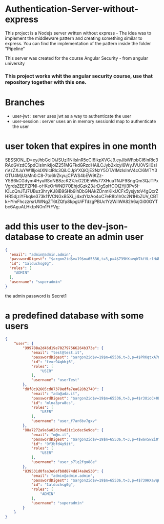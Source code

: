 # Authentication-Server-without-express

This project is a Nodejs server written without express - 
The idea was to implement the middleware pattern and creating something similar to express.
You can find the implementation of the pattern inside the folder "Pipeline"

This server was created for the course Angular Security - from angular university


### This project works whit the angular security course, use that repository together with this one.


# 

# Branches

- user-jwt : server uses jwt as a way to authenticate the user
- user-session : server uses an in memory sessionId map to authenticate the user


# user token that expires in one month
SESSION_ID=eyJhbGciOiJSUzI1NiIsInR5cCI6IkpXVCJ9.eyJlbWFpbCI6InRlc3RAdGVzdC5pdCIsImlkIjoiZ251MGFkdGRzdHAiLCJyb2xlcyI6WyJVU0VSIl0sInVzZXJuYW1lIjoidXNlclRlc3QiLCJpYXQiOjE2NzY5OTA1MzIsImV4cCI6MTY3OTU4MjUzMn0.C8-7to6IrZkyujCFWS4bEW9tZz-Y5B6kCGdym4HyuRSoNB8zcK27JcG2DEhWs77XHuaTNJF9SngQm3QJTPxVgrdsZEEPZPNl-oHKeOrWND7OEhjdGzkZ3JrDgSpHCOI2YjI3Pv5I-lOLcQnJTJ7UBuz3hryKJ8iB9SHb9lhDbGNAkZDnmKikUCFx5ysjytoV4gQcrZHR5djziYFkqke373k11VCNGxB5Xi_j4xdYlzAo4oC7eR8b1Ir0c2N1HbZUV_CBTkHYmFhczzrsrUWNgZT6tZQfp8kpgUiFTdzgPBUc1YzWiIWA82h6ajGi00GYTbc6AguALHkfpNOn1FtFVg;


# add this user to the dev-json-database to create an admin user
```json
{
  "email": "admin@admin.admin",
  "passwordDigest": "$argon2id$v=19$m=65536,t=3,p=4$739HXavqW7kfVLrlH4Mayw$F2ip72/KsajE6DonfvjTQdTGtzuJvAb/p4nt/RjExNA",
  "id": "1alduchsg0g",
  "roles": [
    "ADMIN"
  ],
  "username": "superadmin"
}
```

the admin password is Secret1

# a predefined database with some users
```json
{
    "user": {
        "999788a2d46d19e702797566264b373e": {
            "email": "test@test.it",
            "passwordDigest": "$argon2id$v=19$m=65536,t=3,p=4$PRKqtxA7mrf58IyEfNlzyA$JrOD0qlbkGIyQkinmgoBTSsQrDzMvkpcu/DKmFCAVfs",
            "id": "fvxr94qbhj6",
            "roles": [
                "USER"
            ],
            "username": "userTest"
        },
        "d8f8c92605cd87378edfa7ea628b2740": {
            "email": "ada@ada.it",
            "passwordDigest": "$argon2id$v=19$m=65536,t=3,p=4$r3UioC+0L9rpPAXT4kiw5g$2tzaJxv7CsqSuWLtE587p6XTGV6b1Y92k7fZkKyDxCI",
            "id": "mlna3prw8cs",
            "roles": [
                "USER"
            ],
            "username": "user_f7an6bv7gxv"
        },
        "88a7272a9a6a02dc9ad21c1cdec6e9de": {
            "email": "m@m.it",
            "passwordDigest": "$argon2id$v=19$m=65536,t=3,p=4$wav5wZi0fNWDFfFMbsrQrw$jrQMbakZMWmwZr2hYWhNuHZhe5uq80TgUDwsVesEMVY",
            "id": "0f3bfd4y9it",
            "roles": [
                "USER"
            ],
            "username": "user_s7lq2fgu88e"
        },
        "839531d0faa3e6efb8d874dd74a8e530": {
            "email": "admin@admin.admin",
            "passwordDigest": "$argon2id$v=19$m=65536,t=3,p=4$739HXavqW7kfVLrlH4Mayw$F2ip72/KsajE6DonfvjTQdTGtzuJvAb/p4nt/RjExNA",
            "id": "1alduchsg0g",
            "roles": [
                "ADMIN"
            ],
            "username": "superadmin"
        }
    }
}
```